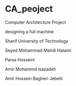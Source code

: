 # CA_peoject
Computer Architecture Project

designing a full machine

Sharif University of Technology  

Seyed Mohammad Mahdi Hatami

Parsa Hosseini

Amir Mohammd Isazadeh

Amir Hossein Bagheri Jebelli
